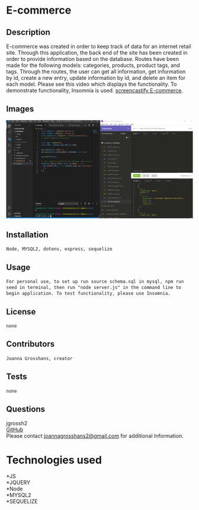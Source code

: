 # E-commerce

## Description

E-commerce was created in order to keep track of data for an internet retail site. Through this application, the back end of the site has been created in order to provide information based on the database. Routes have been made for the following models: categories, products, product tags, and tags. Through the routes, the user can get all information, get information by id, create a new entry, update information by id, and delete an item for each model. Please see this video which displays the functionality. To demonstrate functionality, Insomnia is used. [screencastify E-commerce](https://drive.google.com/file/d/1SuVsn7Od7Tm0OybgETS4tHYokdKGXORb/view).

## Images 
![E-commerce](./images/e-commerce.png) <br>

## Installation
    Node, MYSQL2, dotenv, express, sequelize
## Usage
    For personal use, to set up run source schema.sql in mysql, npm run seed in terminal, then run "node server.js" in the command line to begin application. To test functionality, please use Insomnia.
## License
    none
## Contributors
    Joanna Grosshans, creator
## Tests
    none
## Questions
jgrossh2 <br />
[GitHub](https://github.com/jgrossh2/E-commerce) <br />
Please contact <joannagrosshans2@gmail.com> for additional Information.

# Technologies used
 *JS <br>
 *JQUERY<br>
 *Node <br>
 *MYSQL2<br>
 *SEQUELIZE
 
